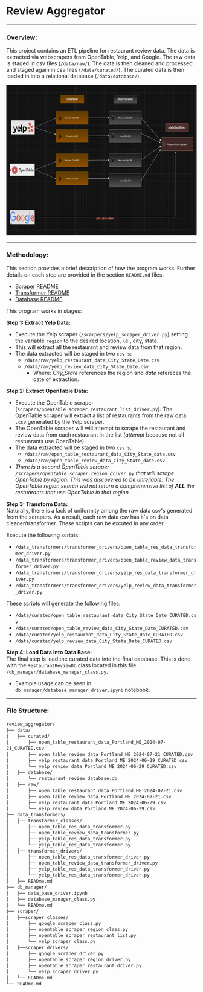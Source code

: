 # Review Aggregator
___

### Overview:  

This project contains an ETL pipeline for restaurant review data. The data is extracted via webscrapers from OpenTable, Yelp, and Google. The raw data is staged in csv files (```/data/raw/```). The data is then cleaned and processed and staged again in csv files (```/data/curated/```). The curated data is then loaded in into a relational database (```/data/database/```).

<img src = "/figs/data_lineage.png" width = 700 height = 400>  

___
### Methodology:
This section provides a brief description of how the program works. Further details on each step are provided in the section ```README.md``` files.
* [Scraper README](scrapers/README.md)
* [Transformer README](data_transformers/README.md)
* [Database README](db_manager/README.md)


This program works in stages:

**Step 1: Extract Yelp Data:**
* Execute the Yelp scraper (```/scarpers/yelp_scraper_driver.py```) setting the variable ```region``` to the desired location, i.e., city, state. 
* This will extract all the restaurant and review data from that region.
* The data extracted will be staged in two ```csv's```:
  * ```/data/raw/yelp_restaurant_data_City_State_Date.csv```
  * ```/data/raw/yelp_review_data_City_State_Date.csv```
    * Where: *City_State* references the region and *date* refereces the date of extraction.
  
**Step 2: Extract OpenTable Data:**
* Execute the OpenTable scraper (```scrapers/opentable_scraper_restaurant_list_driver.py```). The OpenTable scraper will extract a list of restaurants from the raw data ```.csv``` generated by the Yelp scraper.
* The OpenTable scraper will will attempt to scrape the restaurant and review data from each restaurant in the list (*attempt* because not all restuarants use OpenTable).
* The data extracted will be staged in two ```csv's```:
  * ```/data/raw/open_table_restaurant_data_City_State_date.csv```
  * ```/data/raw/open_table_review_data_City_State_date.csv```
* *There is a second OpenTable scraper ```/scrapers/opentable_scraper_region_driver.py``` that will scrape OpenTable by region. This was discovered to be unreliable. The OpenTable region search will not return a comprehensive list of **ALL** the restuarants that use OpenTable in that region.*

**Step 3: Transform Data:**  
Naturally, there is a lack of uniformity among the raw data csv's generated from the scrapers. As a result, each raw data csv has it's on data cleaner/transformer. These scripts can be excuted in any order.

Execute the following scripts:
* ```/data_transformers/transformer_drivers/open_table_res_data_transformer_driver.py```
* ```/data_transformers/transformer_drivers/open_table_review_data_transformer_driver.py```
* ```/data_transformers/transformer_drivers/yelp_res_data_transformer_driver.py```
* ```/data_transformers/transformer_drivers/yelp_review_data_transformer_driver.py```

These scripts will generate the following files:
* ```/data/curated/open_table_restaurant_data_City_State_Date_CURATED.csv```
* ```/data/curated/open_table_review_data_City_State_Date_CURATED.csv```
* ```/data/curated/yelp_restaurant_data_City_State_Date_CURATED.csv```
* ```/data/curated/yelp_review_data_City_State_Date_CURATED.csv```
  
**Step 4: Load Data Into Data Base:**  
The final step is load the curated data into the final database. This is done with the ```RestaurantReviewDb``` class located in this file: ```/db_manager/database_manager_class.py```.
* Example usage can be seen in ```db_manager/database_manager_driver.ipynb``` notebook.
___


### File Structure:
```
review_aggregator/
├── data/
│   ├── curated/
│       ├── open_table_restaurant_data_Portland_ME_2024-07-21_CURATED.csv
│       ├── open_table_review_data_Portland_ME_2024-07-21_CURATED.csv
│       ├── yelp_restaurant_data_Portland_ME_2024-06-29_CURATED.csv
│       └── yelp_review_data_Portland_ME_2024-06-29_CURATED.csv
│   ├── database/
│       └── restaurant_review_database.db
│   ├── raw/
│       ├── open_table_restaurant_data_Portland_ME_2024-07-21.csv
│       ├── open_table_review_data_Portland_ME_2024-07-21.csv
│       ├── yelp_restaurant_data_Portland_ME_2024-06-29.csv
│       └── yelp_review_data_Portland_ME_2024-06-29.csv
├── data_transformers/
│   ├── transformer_classes/ 
│       ├── open_table_res_data_transformer.py
│       ├── open_table_review_data_transformer.py
│       ├── yelp_table_res_data_transformer.py
│       └── yelp_table_res_data_transformer.py
│   ├── transformer_drivers/ 
│       ├── open_table_res_data_transformer_driver.py
│       ├── open_table_review_data_transformer_driver.py
│       ├── yelp_table_res_data_transformer_driver.py
│       └── yelp_table_res_data_transformer_driver.py
│   ├── READme.md
├── db_manager/
│   ├── data_base_driver.ipynb
│   ├── database_manager_class.py
│   └── READme.md
├── scraper/
│   ├──scraper_classes/
│       ├── google_scraper_class.py
│       ├── opentable_scraper_region_class.py
│       ├── opentable_scraper_restaurant_list.py
│       └── yelp_scraper_class.py
│   ├──scraper_drivers/
│       ├── google_scraper_driver.py
│       ├── opentable_scraper_region_driver.py
│       ├── opentable_scraper_restaurant_driver.py
│       └── yelp_scraper_driver.py
│   └── READme.md
└── READme.md

```
